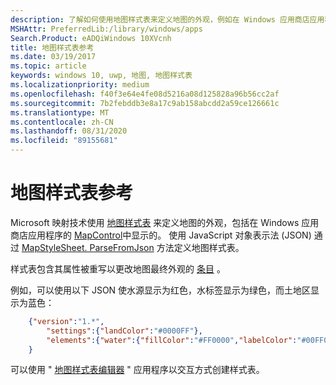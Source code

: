 ```yaml
---
description: 了解如何使用地图样式表来定义地图的外观，例如在 Windows 应用商店应用程序的 MapControl 中显示的地图。
MSHAttr: PreferredLib:/library/windows/apps
Search.Product: eADQiWindows 10XVcnh
title: 地图样式表参考
ms.date: 03/19/2017
ms.topic: article
keywords: windows 10, uwp, 地图, 地图样式表
ms.localizationpriority: medium
ms.openlocfilehash: f40f3e64e4fe08d5216a08d125828a96b56cc2af
ms.sourcegitcommit: 7b2febddb3e8a17c9ab158abcdd2a59ce126661c
ms.translationtype: MT
ms.contentlocale: zh-CN
ms.lasthandoff: 08/31/2020
ms.locfileid: "89155681"
---
```

# <a name="map-style-sheet-reference"></a>地图样式表参考

Microsoft 映射技术使用 [地图样式表](/BingMaps/styling/map-style-sheets) 来定义地图的外观，包括在 Windows 应用商店应用程序的 [MapControl](/uwp/api/windows.ui.xaml.controls.maps.mapcontrol)中显示的。  使用 JavaScript 对象表示法 (JSON) 通过 [MapStyleSheet. ParseFromJson](/uwp/api/windows.ui.xaml.controls.maps.mapstylesheet.parsefromjson#Windows_UI_Xaml_Controls_Maps_MapStyleSheet_ParseFromJson_System_String_) 方法定义地图样式表。

样式表包含其属性被重写以更改地图最终外观的 [条目](/BingMaps/styling/map-style-sheet-entries) 。

例如，可以使用以下 JSON 使水源显示为红色，水标签显示为绿色，而土地区显示为蓝色：

```json
    {"version":"1.*",
        "settings":{"landColor":"#0000FF"},
        "elements":{"water":{"fillColor":"#FF0000","labelColor":"#00FF00"}}
    }
```

可以使用 " [地图样式表编辑器](https://www.microsoft.com/p/map-style-sheet-editor/9nbhtcjt72ft) " 应用程序以交互方式创建样式表。